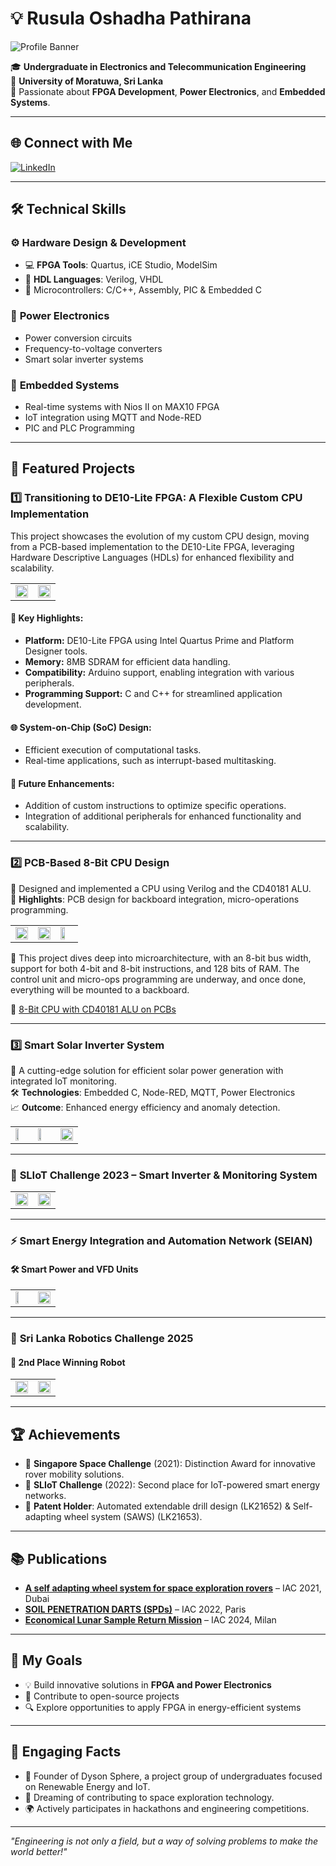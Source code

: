 # 💡 Rusula Oshadha Pathirana

![Profile Banner](Images/Profile_banner.jpg)

🎓 **Undergraduate in Electronics and Telecommunication Engineering**  
📍 **University of Moratuwa, Sri Lanka**  
🌟 Passionate about **FPGA Development**, **Power Electronics**, and **Embedded Systems**.

---

## 🌐 Connect with Me

[![LinkedIn](https://img.shields.io/badge/LinkedIn-Oshadha%20Pathirana-blue?logo=linkedin&logoColor=white)](http://www.linkedin.com/in/oshadhapathirana)  

---

## 🛠️ Technical Skills

### ⚙️ **Hardware Design & Development**
- 💻 **FPGA Tools**: Quartus, iCE Studio, ModelSim  
- 🔌 **HDL Languages**: Verilog, VHDL  
- 🧠 Microcontrollers: C/C++, Assembly, PIC & Embedded C

### 🔋 **Power Electronics**
- Power conversion circuits  
- Frequency-to-voltage converters  
- Smart solar inverter systems

### 📡 **Embedded Systems**
- Real-time systems with Nios II on MAX10 FPGA  
- IoT integration using MQTT and Node-RED  
- PIC and PLC Programming

---

## 🚀 Featured Projects

### 1️⃣ **Transitioning to DE10-Lite FPGA: A Flexible Custom CPU Implementation**

This project showcases the evolution of my custom CPU design, moving from a PCB-based implementation to the DE10-Lite FPGA, leveraging Hardware Descriptive Languages (HDLs) for enhanced flexibility and scalability.

<table style="border-collapse: collapse;">
<tr>
<td><img src="Images/9.jpg" height= "100%" width="100%" style="padding: 0;"></td>
<td><img src="Images/10.jpg" height= "100%" width="100%" style="padding: 0;"></td>
</tr>
</table>

#### 🔑 Key Highlights:
- **Platform:** DE10-Lite FPGA using Intel Quartus Prime and Platform Designer tools.  
- **Memory:** 8MB SDRAM for efficient data handling.  
- **Compatibility:** Arduino support, enabling integration with various peripherals.  
- **Programming Support:** C and C++ for streamlined application development.

#### 🌐 System-on-Chip (SoC) Design:
- Efficient execution of computational tasks.  
- Real-time applications, such as interrupt-based multitasking.

#### 🚀 Future Enhancements:
- Addition of custom instructions to optimize specific operations.  
- Integration of additional peripherals for enhanced functionality and scalability.

---

### 2️⃣ **PCB-Based 8-Bit CPU Design**

💾 Designed and implemented a CPU using Verilog and the CD40181 ALU.  
📐 **Highlights**: PCB design for backboard integration, micro-operations programming.

<table style="border-collapse: collapse;">
<tr>
<td><img src="Images/6.jpg" width="100%" style="padding: 0;"></td>
<td><img src="Images/7.jpg" width="100%" style="padding: 0;"></td>
<td><img src="Images/8.jpg" width="60%" style="padding: 0;"></td>
</tr>
</table>

🧠 This project dives deep into microarchitecture, with an 8-bit bus width, support for both 4-bit and 8-bit instructions, and 128 bits of RAM. The control unit and micro-ops programming are underway, and once done, everything will be mounted to a backboard.

🔗 [8-Bit CPU with CD40181 ALU on PCBs](https://github.com/OshadhaPathirana/8-Bit-CPU-with-CD40181-ALU-on-PCBs)

---

### 3️⃣ **Smart Solar Inverter System**

🔋 A cutting-edge solution for efficient solar power generation with integrated IoT monitoring.  
🛠️ **Technologies**: Embedded C, Node-RED, MQTT, Power Electronics  
📈 **Outcome**: Enhanced energy efficiency and anomaly detection.

<table style="border-collapse: collapse;">
<tr>
<td><img src="Images/11.jpg" width="50%" style="padding: 0;"></td>
<td><img src="Images/12.jpg" width="50%" style="padding: 0;"></td>
<td><img src="Images/14.jpg" width="100%" style="padding: 0;"></td>
</tr>
</table>

---

### 🧠 **SLIoT Challenge 2023 – Smart Inverter & Monitoring System**
<table style="border-collapse: collapse;">
<tr>
<td><img src="Images/2.jpg" width="100%" style="padding: 0;"></td>
<td><img src="Images/3.jpg" width="100%" style="padding: 0;"></td>
</tr>
</table>

---

### ⚡ **Smart Energy Integration and Automation Network (SEIAN)**  
#### 🛠 Smart Power and VFD Units
<table style="border-collapse: collapse;">
<tr>
<td><img src="Images/4.jpg" width="50%" style="padding: 0;"></td>
<td><img src="Images/5.jpg" width="100%" style="padding: 0;"></td>
</tr>
</table>

---

### 🤖 **Sri Lanka Robotics Challenge 2025**  
#### 🥈 2nd Place Winning Robot
<table style="border-collapse: collapse;">
<tr>
<td><img src="Images/15.jpg" width="100%" style="padding: 0;"></td>
<td><img src="Images/16.jpg" width="100%" style="padding: 0;"></td>
</tr>
</table>

---

## 🏆 Achievements

- 🥇 **Singapore Space Challenge** (2021): Distinction Award for innovative rover mobility solutions.  
- 🥈 **SLIoT Challenge** (2022): Second place for IoT-powered smart energy networks.  
- 🏅 **Patent Holder**: Automated extendable drill design (LK21652) & Self-adapting wheel system (SAWS) (LK21653).

---

## 📚 Publications

- **[A self adapting wheel system for space exploration rovers](https://iafastro.directory/iac/paper/id/65366/summary/)** – IAC 2021, Dubai  
- **[SOIL PENETRATION DARTS (SPDs)](https://iafastro.directory/iac/paper/id/72590/summary/)** – IAC 2022, Paris  
- **[Economical Lunar Sample Return Mission](https://iafastro.directory/iac/paper/id/89101/summary/)** – IAC 2024, Milan

---

## 🎯 My Goals

- 💡 Build innovative solutions in **FPGA and Power Electronics**  
- 🌱 Contribute to open-source projects  
- 🔍 Explore opportunities to apply FPGA in energy-efficient systems

---

## 🎨 Engaging Facts

- 🌟 Founder of Dyson Sphere, a project group of undergraduates focused on Renewable Energy and IoT.  
- 🚀 Dreaming of contributing to space exploration technology.  
- 🌍 Actively participates in hackathons and engineering competitions.

---

_"Engineering is not only a field, but a way of solving problems to make the world better!"_
